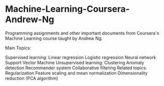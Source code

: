 # Machine-Learning-Coursera-Andrew-Ng
Programming assignments and other important documents from Coursera's Machine Learning course taught by Andrew Ng.

Main Topics:

Supervised learning:
	Linear regression
	Logistic regression
	Neural network
	Support Vector Machine
Unsupervised learning:
	Clustering
	Anomaly detection
	Recommender system
	Collaborative filtering
Related topics:
	Regularization
	Feature scaling and mean normalization
	Dimensionality reduction (PCA algorithm)